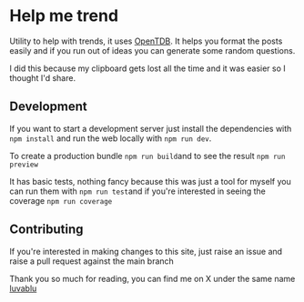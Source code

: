 
# Help me trend

Utility to help with trends, it uses [OpenTDB](https://opentdb.com/]). It helps you format the posts easily and if you run out of ideas you can generate some random questions.

I did this because my clipboard gets lost all the time and it was easier so I thought I'd share.

## Development
If you want to start a development server just install the dependencies with `npm install` and run the web locally with `npm run dev`.

To create a production bundle `npm run build`and to see the result `npm run preview`

It has basic tests, nothing fancy because this was just a tool for myself you can run them with `npm run test`and if you're interested in seeing the coverage `npm run coverage`

## Contributing
If you're interested in making changes to this site, just raise an issue and raise a pull request against the main branch

Thank you so much for reading, you can find me on X under the same name [luvablu](https://x.com/luvablu)
